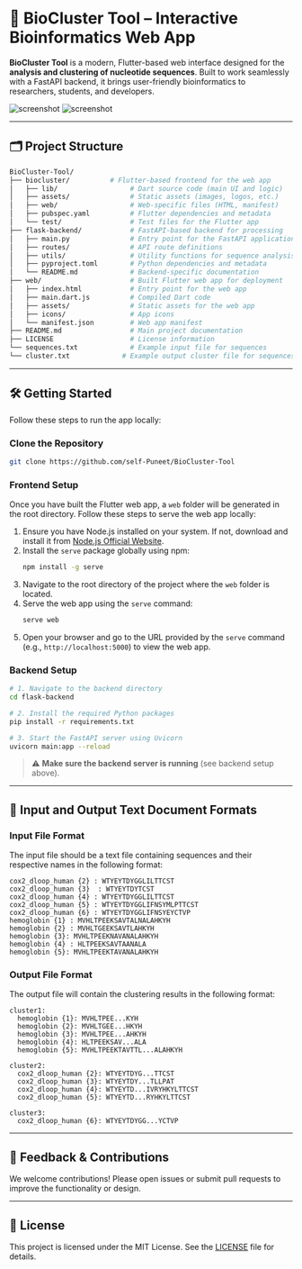 # 🧬 BioCluster Tool – Interactive Bioinformatics Web App

**BioCluster Tool** is a modern, Flutter-based web interface designed for the **analysis and clustering of nucleotide sequences**. Built to work seamlessly with a FastAPI backend, it brings user-friendly bioinformatics to researchers, students, and developers.

![screenshot](assets/screenshorts/input_sequence.png)
![screenshot](assets/screenshorts/clustering.png)

---

## 🗂 Project Structure

```bash
BioCluster-Tool/
├── biocluster/          # Flutter-based frontend for the web app
│   ├── lib/                  # Dart source code (main UI and logic)
│   ├── assets/               # Static assets (images, logos, etc.)
│   ├── web/                  # Web-specific files (HTML, manifest)
│   ├── pubspec.yaml          # Flutter dependencies and metadata
│   └── test/                 # Test files for the Flutter app
├── flask-backend/            # FastAPI-based backend for processing
│   ├── main.py               # Entry point for the FastAPI application
│   ├── routes/               # API route definitions
│   ├── utils/                # Utility functions for sequence analysis
│   ├── pyproject.toml        # Python dependencies and metadata
│   └── README.md             # Backend-specific documentation
├── web/                      # Built Flutter web app for deployment
│   ├── index.html            # Entry point for the web app
│   ├── main.dart.js          # Compiled Dart code
│   ├── assets/               # Static assets for the web app
│   ├── icons/                # App icons
│   └── manifest.json         # Web app manifest
├── README.md                 # Main project documentation
├── LICENSE                   # License information
└── sequences.txt             # Example input file for sequences
└── cluster.txt             # Example output cluster file for sequences
```

---

## 🛠 Getting Started

Follow these steps to run the app locally:

### Clone the Repository

```bash
git clone https://github.com/self-Puneet/BioCluster-Tool
```

### Frontend Setup

Once you have built the Flutter web app, a `web` folder will be generated in the root directory. Follow these steps to serve the web app locally:

1. Ensure you have Node.js installed on your system. If not, download and install it from [Node.js Official Website](https://nodejs.org/).
2. Install the `serve` package globally using npm:
   ```bash
   npm install -g serve
   ```
3. Navigate to the root directory of the project where the `web` folder is located.
4. Serve the web app using the `serve` command:
   ```bash
   serve web
   ```
5. Open your browser and go to the URL provided by the `serve` command (e.g., `http://localhost:5000`) to view the web app.

### Backend Setup

```bash
# 1. Navigate to the backend directory
cd flask-backend

# 2. Install the required Python packages
pip install -r requirements.txt

# 3. Start the FastAPI server using Uvicorn
uvicorn main:app --reload
```

> ⚠️ **Make sure the backend server is running** (see backend setup above).

---

## 📄 Input and Output Text Document Formats

### Input File Format
The input file should be a text file containing sequences and their respective names in the following format:

```
cox2_dloop_human {2} : WTYEYTDYGGLILTTCST
cox2_dloop_human {3}  : WTYEYTDYTCST
cox2_dloop_human {4} : WTYEYTDYGGLILTTCST
cox2_dloop_human {5} : WTYEYTDYGGLIFNSYMLPTTCST
cox2_dloop_human {6} : WTYEYTDYGGLIFNSYEYCTVP
hemoglobin {1} : MVHLTPEEKSAVTALNALAHKYH
hemoglobin {2} : MVHLTGEEKSAVTLAHKYH
hemoglobin {3}: MVHLTPEEKNAVANALAHKYH
hemoglobin {4} : HLTPEEKSAVTAANALA
hemoglobin {5}: MVHLTPEEKTAVANALAHKYH
```

### Output File Format
The output file will contain the clustering results in the following format:

```
cluster1:
  hemoglobin {1}: MVHLTPEE...KYH
  hemoglobin {2}: MVHLTGEE...HKYH
  hemoglobin {3}: MVHLTPEE...AHKYH
  hemoglobin {4}: HLTPEEKSAV...ALA
  hemoglobin {5}: MVHLTPEEKTAVTTL...ALAHKYH

cluster2:
  cox2_dloop_human {2}: WTYEYTDYG...TTCST
  cox2_dloop_human {3}: WTYEYTDY...TLLPAT
  cox2_dloop_human {4}: WTYEYTD...IVRYHKYLTTCST
  cox2_dloop_human {5}: WTYEYTD...RYHKYLTTCST

cluster3:
  cox2_dloop_human {6}: WTYEYTDYGG...YCTVP

```

---

## 💬 Feedback & Contributions

We welcome contributions! Please open issues or submit pull requests to improve the functionality or design.

---

## 📜 License

This project is licensed under the MIT License. See the [LICENSE](../LICENSE) file for details.
